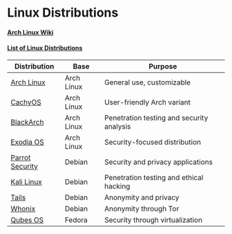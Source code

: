 # Linux Distributions

#### [Arch Linux Wiki](https://wiki.archlinux.org/title/Arch-based_distributions)

#### [List of Linux Distributions](https://en.wikipedia.org/wiki/List_of_Linux_distributions)

| **Distribution**       | **Base**   | **Purpose**                                   |
|------------------------|------------|-----------------------------------------------|
| [Arch Linux](https://archlinux.org/)      | Arch Linux | General use, customizable                     |
| [CachyOS](https://cachyos.org/)           | Arch Linux | User-friendly Arch variant                    |
| [BlackArch](https://www.blackarch.org/)   | Arch Linux | Penetration testing and security analysis     |
| [Exodia OS](https://exodia-os.github.io/) | Arch Linux | Security-focused distribution                 |
| [Parrot Security](https://www.parrotsec.org/) | Debian    | Security and privacy applications             |
| [Kali Linux](https://www.kali.org/)       | Debian    | Penetration testing and ethical hacking       |
| [Tails](https://tails.net/)               | Debian    | Anonymity and privacy                         |
| [Whonix](https://www.whonix.org/)         | Debian    | Anonymity through Tor                         |
| [Qubes OS](https://www.qubes-os.org/)     | Fedora    | Security through virtualization               |

